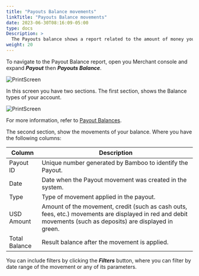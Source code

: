```yaml
---
title: "Payouts Balance movements"
linkTitle: "Payouts Balance movements"
date: 2023-06-30T08:16:09-05:00
type: docs
Description: >
  The Payouts balance shows a report related to the amount of money you have to process Payout transactions. For introductory terms about this feature, refer to [Payout Balances]({{< ref "Payout-Balances.md" >}}).
weight: 20
---
```


To navigate to the Payout Balance report, open you Merchant console and expand ***Payout*** then ***Payouts Balance***.

![PrintScreen](/assets/Payouts/Payouts9_en.png)

In this screen you have two sections. The first section, shows the Balance types of your account.

![PrintScreen](/assets/Payouts/Payouts10_en.png)

For more information, refer to [Payout Balances](/payouts/overview/payout-balances.html#balance-types).

The second section, show the movements of your balance. Where you have the following columns:

| Column | Description |
|---|---|
| Payout ID | Unique number generated by Bamboo to identify the Payout. |
| Date | Date when the Payout movement was created in the system. |
| Type | Type of movement applied in the payout. |
| USD Amount | Amount of the movement, credit (such as cash outs, fees, etc.) movements are displayed in red and debit movements (such as deposits) are displayed in green. |
| Total Balance | Result balance after the movement is applied. |

You can include filters by clicking the _**Filters**_ button, where you can filter by date range of the movement or any of its parameters.